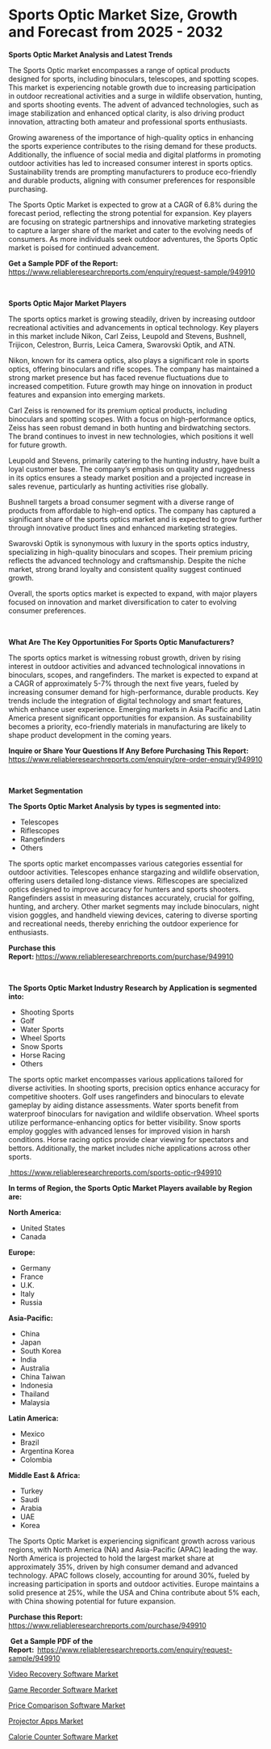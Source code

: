 <p><h1>Sports Optic Market Size, Growth and Forecast from 2025 - 2032</h1></p><p><strong>Sports Optic Market Analysis and Latest Trends</strong></p>
<p><p>The Sports Optic market encompasses a range of optical products designed for sports, including binoculars, telescopes, and spotting scopes. This market is experiencing notable growth due to increasing participation in outdoor recreational activities and a surge in wildlife observation, hunting, and sports shooting events. The advent of advanced technologies, such as image stabilization and enhanced optical clarity, is also driving product innovation, attracting both amateur and professional sports enthusiasts.</p><p>Growing awareness of the importance of high-quality optics in enhancing the sports experience contributes to the rising demand for these products. Additionally, the influence of social media and digital platforms in promoting outdoor activities has led to increased consumer interest in sports optics. Sustainability trends are prompting manufacturers to produce eco-friendly and durable products, aligning with consumer preferences for responsible purchasing.</p><p>The Sports Optic Market is expected to grow at a CAGR of 6.8% during the forecast period, reflecting the strong potential for expansion. Key players are focusing on strategic partnerships and innovative marketing strategies to capture a larger share of the market and cater to the evolving needs of consumers. As more individuals seek outdoor adventures, the Sports Optic market is poised for continued advancement.</p></p>
<p><strong>Get a Sample PDF of the Report:&nbsp;</strong> <a href="https://www.reliableresearchreports.com/enquiry/request-sample/949910?utm_campaign=118&utm_medium=2&utm_source=Github&utm_content=ia&utm_term=05032025&utm_id=sports-optic">https://www.reliableresearchreports.com/enquiry/request-sample/949910</a></p>
<p>&nbsp;</p>
<p><strong>Sports Optic Major Market Players</strong></p>
<p><p>The sports optics market is growing steadily, driven by increasing outdoor recreational activities and advancements in optical technology. Key players in this market include Nikon, Carl Zeiss, Leupold and Stevens, Bushnell, Trijicon, Celestron, Burris, Leica Camera, Swarovski Optik, and ATN.</p><p>Nikon, known for its camera optics, also plays a significant role in sports optics, offering binoculars and rifle scopes. The company has maintained a strong market presence but has faced revenue fluctuations due to increased competition. Future growth may hinge on innovation in product features and expansion into emerging markets.</p><p>Carl Zeiss is renowned for its premium optical products, including binoculars and spotting scopes. With a focus on high-performance optics, Zeiss has seen robust demand in both hunting and birdwatching sectors. The brand continues to invest in new technologies, which positions it well for future growth.</p><p>Leupold and Stevens, primarily catering to the hunting industry, have built a loyal customer base. The company’s emphasis on quality and ruggedness in its optics ensures a steady market position and a projected increase in sales revenue, particularly as hunting activities rise globally.</p><p>Bushnell targets a broad consumer segment with a diverse range of products from affordable to high-end optics. The company has captured a significant share of the sports optics market and is expected to grow further through innovative product lines and enhanced marketing strategies.</p><p>Swarovski Optik is synonymous with luxury in the sports optics industry, specializing in high-quality binoculars and scopes. Their premium pricing reflects the advanced technology and craftsmanship. Despite the niche market, strong brand loyalty and consistent quality suggest continued growth.</p><p>Overall, the sports optics market is expected to expand, with major players focused on innovation and market diversification to cater to evolving consumer preferences.</p></p>
<p>&nbsp;</p>
<p><strong>What Are The Key Opportunities For Sports Optic Manufacturers?</strong></p>
<p><p>The sports optics market is witnessing robust growth, driven by rising interest in outdoor activities and advanced technological innovations in binoculars, scopes, and rangefinders. The market is expected to expand at a CAGR of approximately 5-7% through the next five years, fueled by increasing consumer demand for high-performance, durable products. Key trends include the integration of digital technology and smart features, which enhance user experience. Emerging markets in Asia Pacific and Latin America present significant opportunities for expansion. As sustainability becomes a priority, eco-friendly materials in manufacturing are likely to shape product development in the coming years.</p></p>
<p><strong>Inquire or Share Your Questions If Any Before Purchasing This Report:</strong> <a href="https://www.reliableresearchreports.com/enquiry/pre-order-enquiry/949910?utm_campaign=118&utm_medium=2&utm_source=Github&utm_content=ia&utm_term=05032025&utm_id=sports-optic">https://www.reliableresearchreports.com/enquiry/pre-order-enquiry/949910</a></p>
<p>&nbsp;</p>
<p><strong>Market Segmentation</strong></p>
<p><strong>The Sports Optic Market Analysis by types is segmented into:</strong></p>
<p><ul><li>Telescopes</li><li>Riflescopes</li><li>Rangefinders</li><li>Others</li></ul></p>
<p><p>The sports optic market encompasses various categories essential for outdoor activities. Telescopes enhance stargazing and wildlife observation, offering users detailed long-distance views. Riflescopes are specialized optics designed to improve accuracy for hunters and sports shooters. Rangefinders assist in measuring distances accurately, crucial for golfing, hunting, and archery. Other market segments may include binoculars, night vision goggles, and handheld viewing devices, catering to diverse sporting and recreational needs, thereby enriching the outdoor experience for enthusiasts.</p></p>
<p><strong>Purchase this Report:&nbsp;</strong><a href="https://www.reliableresearchreports.com/purchase/949910?utm_campaign=118&utm_medium=2&utm_source=Github&utm_content=ia&utm_term=05032025&utm_id=sports-optic">https://www.reliableresearchreports.com/purchase/949910</a></p>
<p>&nbsp;</p>
<p><strong>The Sports Optic Market Industry Research by Application is segmented into:</strong></p>
<p><ul><li>Shooting Sports</li><li>Golf</li><li>Water Sports</li><li>Wheel Sports</li><li>Snow Sports</li><li>Horse Racing</li><li>Others</li></ul></p>
<p><p>The sports optic market encompasses various applications tailored for diverse activities. In shooting sports, precision optics enhance accuracy for competitive shooters. Golf uses rangefinders and binoculars to elevate gameplay by aiding distance assessments. Water sports benefit from waterproof binoculars for navigation and wildlife observation. Wheel sports utilize performance-enhancing optics for better visibility. Snow sports employ goggles with advanced lenses for improved vision in harsh conditions. Horse racing optics provide clear viewing for spectators and bettors. Additionally, the market includes niche applications across other sports.</p></p>
<p><a href="https://www.reliableresearchreports.com/sports-optic-r949910?utm_campaign=118&utm_medium=2&utm_source=Github&utm_content=ia&utm_term=05032025&utm_id=sports-optic">&nbsp;https://www.reliableresearchreports.com/sports-optic-r949910</a></p>
<p><strong>In terms of Region, the Sports Optic Market Players available by Region are:</strong></p>
<p>
    <p> <strong> North America: </strong>
        <ul>
            <li>United States</li>
            <li>Canada</li>
        </ul>
        </p> 
    <p> <strong> Europe: </strong>
        <ul>
            <li>Germany</li>
            <li>France</li>
            <li>U.K.</li>
            <li>Italy</li>
            <li>Russia</li>
        </ul>
        </p> 
    <p> <strong> Asia-Pacific: </strong>
        <ul>
            <li>China</li>
            <li>Japan</li>
            <li>South Korea</li>
            <li>India</li>
            <li>Australia</li>
            <li>China Taiwan</li>
            <li>Indonesia</li>
            <li>Thailand</li>
            <li>Malaysia</li>
        </ul>
        </p> 
    <p> <strong> Latin America: </strong>
        <ul>
            <li>Mexico</li>
            <li>Brazil</li>
            <li>Argentina Korea</li>
            <li>Colombia</li>
        </ul>
        </p> 
    <p> <strong> Middle East & Africa: </strong>
        <ul>
            <li>Turkey</li>
            <li>Saudi</li>
            <li>Arabia</li>
            <li>UAE</li>
            <li>Korea</li>
        </ul>
    </p>
    </p>
<p><p>The Sports Optic Market is experiencing significant growth across various regions, with North America (NA) and Asia-Pacific (APAC) leading the way. North America is projected to hold the largest market share at approximately 35%, driven by high consumer demand and advanced technology. APAC follows closely, accounting for around 30%, fueled by increasing participation in sports and outdoor activities. Europe maintains a solid presence at 25%, while the USA and China contribute about 5% each, with China showing potential for future expansion.</p></p>
<p><strong>Purchase this Report: </strong><a href="https://www.reliableresearchreports.com/purchase/949910?utm_campaign=118&utm_medium=2&utm_source=Github&utm_content=ia&utm_term=05032025&utm_id=sports-optic">https://www.reliableresearchreports.com/purchase/949910</a></p>
<p>&nbsp;<strong>Get a Sample PDF of the Report:&nbsp;&nbsp;</strong><a href="https://www.reliableresearchreports.com/enquiry/request-sample/949910?utm_campaign=118&utm_medium=2&utm_source=Github&utm_content=ia&utm_term=05032025&utm_id=sports-optic">https://www.reliableresearchreports.com/enquiry/request-sample/949910</a></p>
<p><strong></strong></p>
<p><p><a href="https://github.com/adelanwkadua/Market-Research-Report-List-1/blob/main/video-recovery-software-market.md?utm_campaign=118&utm_medium=2&utm_source=Github&utm_content=ia&utm_term=05032025&utm_id=sports-optic">Video Recovery Software Market</a></p><p><a href="https://github.com/abidomamen/Market-Research-Report-List-1/blob/main/game-recorder-software-market.md?utm_campaign=118&utm_medium=2&utm_source=Github&utm_content=ia&utm_term=05032025&utm_id=sports-optic">Game Recorder Software Market</a></p><p><a href="https://github.com/baheraennika/Market-Research-Report-List-1/blob/main/price-comparison-software-market.md?utm_campaign=118&utm_medium=2&utm_source=Github&utm_content=ia&utm_term=05032025&utm_id=sports-optic">Price Comparison Software Market</a></p><p><a href="https://github.com/mokeleveisel/Market-Research-Report-List-1/blob/main/projector-apps-market.md?utm_campaign=118&utm_medium=2&utm_source=Github&utm_content=ia&utm_term=05032025&utm_id=sports-optic">Projector Apps Market</a></p><p><a href="https://github.com/leijavaagexo/Market-Research-Report-List-1/blob/main/calorie-counter-software-market.md?utm_campaign=118&utm_medium=2&utm_source=Github&utm_content=ia&utm_term=05032025&utm_id=sports-optic">Calorie Counter Software Market</a></p></p>